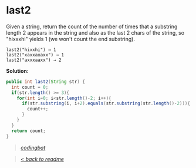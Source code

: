 # last2

Given a string, return the count of the number of times that a substring length 2 appears in the string and also as the last 2 chars of the string, so "hixxxhi" yields 1 (we won't count the end substring).

```
last2("hixxhi") → 1
last2("xaxxaxaxx") → 1
last2("axxxaaxx") → 2
```

**Solution:**

```java
public int last2(String str) {
  int count = 0;
  if(str.length() >= 3){
    for(int i=0; i<str.length()-2; i++){
      if(str.substring(i, i+2).equals(str.substring(str.length()-2))){
        count++;
      }
    }
  }
  return count;
}
```

> _[codingbat](http://codingbat.com/prob/p178318)_

> [< _back to readme_](/README.md)